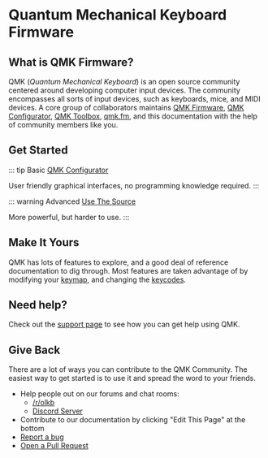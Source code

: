 # Quantum Mechanical Keyboard Firmware

## What is QMK Firmware?

QMK (_Quantum Mechanical Keyboard_) is an open source community centered around
developing computer input devices. The community encompasses all sorts of input
devices, such as keyboards, mice, and MIDI devices. A core group of
collaborators maintains [QMK Firmware](https://github.com/qmk/qmk_firmware),
[QMK Configurator](https://config.qmk.fm),
[QMK Toolbox](https://github.com/qmk/qmk_toolbox), [qmk.fm](https://qmk.fm), and
this documentation with the help of community members like you.

## Get Started

::: tip Basic
[QMK Configurator](newbs_building_firmware_configurator)

User friendly graphical interfaces, no programming knowledge required.
:::

::: warning Advanced
[Use The Source](newbs)

More powerful, but harder to use.
:::

## Make It Yours

QMK has lots of features to explore, and a good deal of reference documentation to dig through. Most features are taken advantage of by modifying your [keymap](keymap), and changing the [keycodes](keycodes).

## Need help?

Check out the [support page](support) to see how you can get help using QMK.

## Give Back

There are a lot of ways you can contribute to the QMK Community. The easiest way
to get started is to use it and spread the word to your friends.

* Help people out on our forums and chat rooms:
    * [/r/olkb](https://www.reddit.com/r/olkb/)
    * [Discord Server](https://discord.gg/qmk)
* Contribute to our documentation by clicking "Edit This Page" at the bottom
* [Report a bug](https://github.com/qmk/qmk_firmware/issues/new/choose)
* [Open a Pull Request](contributing)
